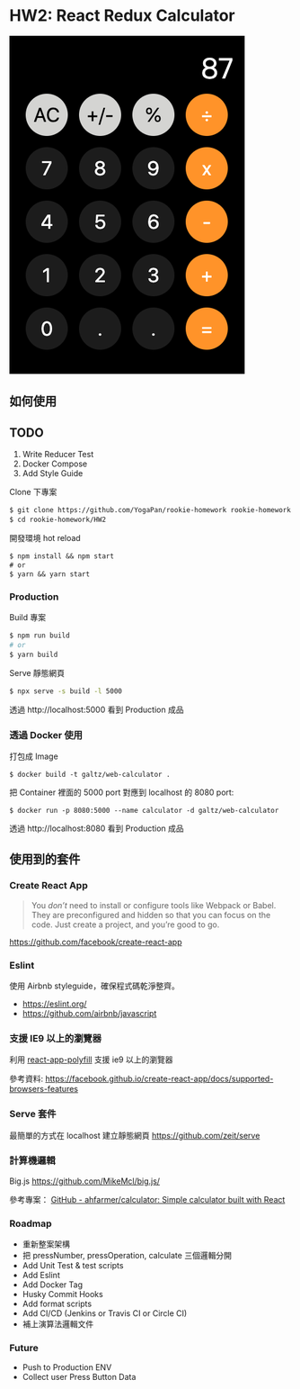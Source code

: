 # HW2: React Redux Calculator

![image](https://github.com/YogaPan/rookie-homework/blob/master/screenshot.png)

## 如何使用

## TODO

1. Write Reducer Test
2. Docker Compose
3. Add Style Guide

Clone 下專案

```sh
$ git clone https://github.com/YogaPan/rookie-homework rookie-homework
$ cd rookie-homework/HW2
```

開發環境 hot reload

```shell
$ npm install && npm start
# or
$ yarn && yarn start
```

### Production

Build 專案

```sh
$ npm run build
# or
$ yarn build
```

Serve 靜態網頁

```sh
$ npx serve -s build -l 5000
```

透過 http://localhost:5000 看到 Production 成品

### 透過 Docker 使用

打包成 Image

```shell
$ docker build -t galtz/web-calculator .
```

把 Container 裡面的 5000 port 對應到 localhost 的 8080 port:

```shell
$ docker run -p 8080:5000 --name calculator -d galtz/web-calculator
```

透過 http://localhost:8080 看到 Production 成品

## 使用到的套件

### Create React App

> You _don’t_ need to install or configure tools like Webpack or Babel.
> They are preconfigured and hidden so that you can focus on the code.
> Just create a project, and you’re good to go.

https://github.com/facebook/create-react-app

### Eslint

使用 Airbnb styleguide，確保程式碼乾淨整齊。

- https://eslint.org/
- https://github.com/airbnb/javascript

### 支援 IE9 以上的瀏覽器

利用 [react-app-polyfill](https://github.com/facebook/create-react-app/blob/master/packages/react-app-polyfill/README.md) 支援 ie9 以上的瀏覽器

參考資料:
https://facebook.github.io/create-react-app/docs/supported-browsers-features

### Serve 套件

最簡單的方式在 localhost 建立靜態網頁
https://github.com/zeit/serve

### 計算機邏輯

Big.js
https://github.com/MikeMcl/big.js/

參考專案：
[GitHub - ahfarmer/calculator: Simple calculator built with React](https://github.com/ahfarmer/calculator)

### Roadmap

- 重新整案架構
- 把 pressNumber, pressOperation, calculate 三個邏輯分開
- Add Unit Test & test scripts
- Add Eslint
- Add Docker Tag
- Husky Commit Hooks
- Add format scripts
- Add CI/CD (Jenkins or Travis CI or Circle CI)
- 補上演算法邏輯文件

### Future

- Push to Production ENV
- Collect user Press Button Data
